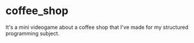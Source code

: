 # coffee_shop
It's a mini videogame about a coffee shop that I've made for my structured programming subject.
